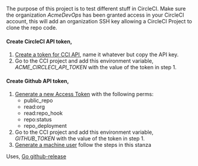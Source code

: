 The purpose of this project is to test different stuff in CircleCI. Make sure the organization *AcmeDevOps* has been granted access in your CircleCI account, this will add an organization SSH key allowing a CircleCI Project to clone the repo code.

#### Create CircleCI API token,
1. [Create a token for CCI API](https://circleci.com/docs/api/#add-an-api-token), name it whatever but copy the API key.
2. Go to the CCI project and add this environment variable, *ACME_CIRCLECI_API_TOKEN* with the value of the token in step 1.

#### Create Github API token,
1. [Generate a new Access Token](https://github.com/settings/tokens) with the following perms:
   - public_repo
   - read:org
   - read:repo_hook
   - repo:status
   - repo_deployment
2. Go to the CCI project and add this environment variable, *GITHUB_TOKEN* with the value of the token in step 1.
3. [Generate a machine user](https://circleci.com/docs/2.0/gh-bb-integration/#controlling-access-via-a-machine-user) follow the steps in this stanza

Uses,
[Go github-release](https://github.com/aktau/github-release)
